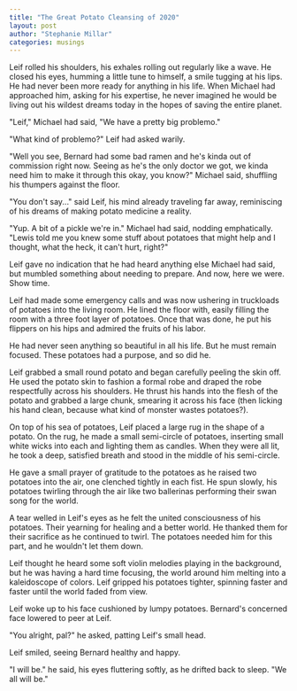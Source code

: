 ```yaml
---
title: "The Great Potato Cleansing of 2020"
layout: post
author: "Stephanie Millar"
categories: musings
---
```


Leif rolled his shoulders, his exhales rolling out regularly like a wave. He closed his eyes, humming a little tune to himself, a smile tugging at his lips. He had never been more ready for anything in his life. When Michael had approached him, asking for his expertise, he never imagined he would be living out his wildest dreams today in the hopes of saving the entire planet.

"Leif," Michael had said, "We have a pretty big problemo."

"What kind of problemo?" Leif had asked warily.

"Well you see, Bernard had some bad ramen and he's kinda out of commission right now. Seeing as he's the only doctor we got, we kinda need him to make it through this okay, you know?" Michael said, shuffling his thumpers against the floor.

"You don't say..." said Leif, his mind already traveling far away, reminiscing of his dreams of making potato medicine a reality.

"Yup. A bit of a pickle we're in." Michael had said, nodding emphatically. "Lewis told me you knew some stuff about potatoes that might help and I thought, what the heck, it can't hurt, right?"

Leif gave no indication that he had heard anything else Michael had said, but mumbled something about needing to prepare. And now, here we were. Show time.

Leif had made some emergency calls and was now ushering in truckloads of potatoes into the living room. He lined the floor with, easily filling the room with a three foot layer of potatoes. Once that was done, he put his flippers on his hips and admired the fruits of his labor.

He had never seen anything so beautiful in all his life. But he must remain focused. These potatoes had a purpose, and so did he.

Leif grabbed a small round potato and began carefully peeling the skin off. He used the potato skin to fashion a formal robe and draped the robe respectfully across his shoulders. He thrust his hands into the flesh of the potato and grabbed a large chunk, smearing it across his face (then licking his hand clean, because what kind of monster wastes potatoes?).

On top of his sea of potatoes, Leif placed a large rug in the shape of a potato. On the rug, he made a small semi-circle of potatoes, inserting small white wicks into each and lighting them as candles. When they were all lit, he took a deep, satisfied breath and stood in the middle of his semi-circle.

He gave a small prayer of gratitude to the potatoes as he raised two potatoes into the air, one clenched tightly in each fist. He spun slowly, his potatoes twirling through the air like two ballerinas performing their swan song for the world.

A tear welled in Leif's eyes as he felt the united consciousness of his potatoes. Their yearning for healing and a better world. He thanked them for their sacrifice as he continued to twirl. The potatoes needed him for this part, and he wouldn't let them down.

Leif thought he heard some soft violin melodies playing in the background, but he was having a hard time focusing, the world around him melting into a kaleidoscope of colors. Leif gripped his potatoes tighter, spinning faster and faster until the world faded from view.

Leif woke up to his face cushioned by lumpy potatoes. Bernard's concerned face lowered to peer at Leif.

"You alright, pal?" he asked, patting Leif's small head.

Leif smiled, seeing Bernard healthy and happy.

"I will be." he said, his eyes fluttering softly, as he drifted back to sleep. "We all will be."
